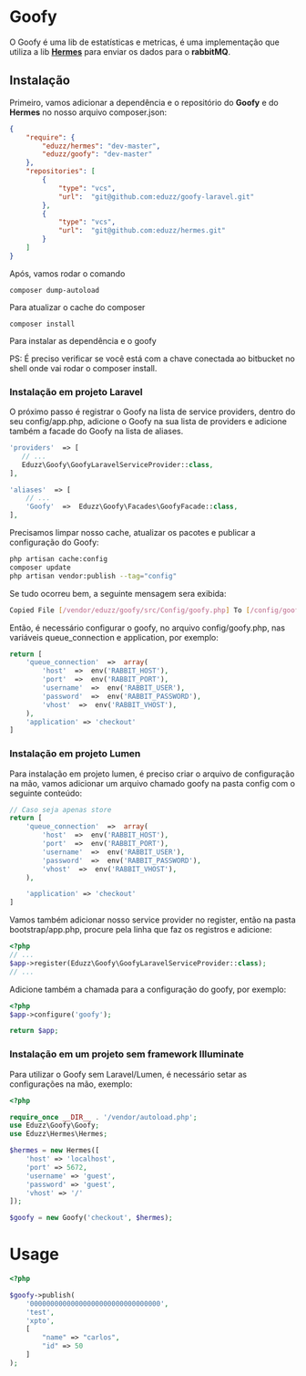 
# Goofy

O Goofy é uma lib de estatísticas e metricas, é uma implementação que utiliza a lib **[Hermes](https://github.com/eduzz/hermes)** para enviar os dados para o **rabbitMQ**.

## Instalação

Primeiro, vamos adicionar a dependência e o repositório do **Goofy** e do **Hermes** no nosso arquivo composer.json:

```json
{
    "require": {
        "eduzz/hermes": "dev-master",
        "eduzz/goofy": "dev-master"
    },
    "repositories": [
        {
            "type": "vcs",
            "url":  "git@github.com:eduzz/goofy-laravel.git"
        },
		{
            "type": "vcs",
            "url":  "git@github.com:eduzz/hermes.git"
        }
    ]
}
```

Após, vamos rodar o comando

```
composer dump-autoload
```

Para atualizar o cache do composer

```
composer install
```

Para instalar as dependência e o goofy

PS: É preciso verificar se você está com a chave conectada ao bitbucket no shell onde vai rodar o composer install.

### Instalação em projeto Laravel

O próximo passo é registrar o Goofy na lista de service providers, dentro do seu config/app.php, adicione o Goofy na sua lista de providers e adicione também a facade do Goofy na lista de aliases.

 ```php
'providers'  => [
	// ...
	Eduzz\Goofy\GoofyLaravelServiceProvider::class,
],
```

```php
'aliases'  => [
	// ...
	'Goofy'  =>  Eduzz\Goofy\Facades\GoofyFacade::class,
],
```

Precisamos limpar nosso cache, atualizar os pacotes e publicar a configuração do Goofy:

```bash
php artisan cache:config
composer update
php artisan vendor:publish --tag="config"
```

Se tudo ocorreu bem, a seguinte mensagem sera exibida:

```bash
Copied File [/vendor/eduzz/goofy/src/Config/goofy.php] To [/config/goofy.php]
```

Então, é necessário configurar o goofy, no arquivo config/goofy.php, nas variáveis queue_connection e application, por exemplo:

```php
return [
	'queue_connection'  =>  array(
		'host'  =>  env('RABBIT_HOST'),
		'port'  =>  env('RABBIT_PORT'),
		'username'  =>  env('RABBIT_USER'),
		'password'  =>  env('RABBIT_PASSWORD'),
		'vhost'  =>  env('RABBIT_VHOST'),
	),
	'application' => 'checkout'
]
```

### Instalação em projeto Lumen

Para instalação em projeto lumen, é preciso criar o arquivo de configuração na mão, vamos adicionar um arquivo chamado goofy na pasta config com o seguinte conteúdo:

```php
// Caso seja apenas store
return [
	'queue_connection'  =>  array(
		'host'  =>  env('RABBIT_HOST'),
		'port'  =>  env('RABBIT_PORT'),
		'username'  =>  env('RABBIT_USER'),
		'password'  =>  env('RABBIT_PASSWORD'),
		'vhost'  =>  env('RABBIT_VHOST'),
    ),

	'application' => 'checkout'
]
```

Vamos também adicionar nosso service provider no register, então na pasta bootstrap/app.php, procure pela linha que faz os registros e adicione:

```php
<?php
// ...
$app->register(Eduzz\Goofy\GoofyLaravelServiceProvider::class);
// ...
```

Adicione também a chamada para a configuração do goofy, por exemplo:

```php
<?php
$app->configure('goofy');

return $app;
```

### Instalação em um projeto sem framework Illuminate

Para utilizar o Goofy sem Laravel/Lumen, é necessário setar as configurações na mão, exemplo:

```php
<?php

require_once __DIR__ . '/vendor/autoload.php';
use Eduzz\Goofy\Goofy;
use Eduzz\Hermes\Hermes;

$hermes = new Hermes([
    'host' => 'localhost',
    'port' => 5672,
    'username' => 'guest',
    'password' => 'guest',
    'vhost' => '/'
]);

$goofy = new Goofy('checkout', $hermes);

```

# Usage

```php
<?php

$goofy->publish(
    '00000000000000000000000000000000',
    'test',
    'xpto',
    [
        "name" => "carlos",
        "id" => 50
    ]
);

```
